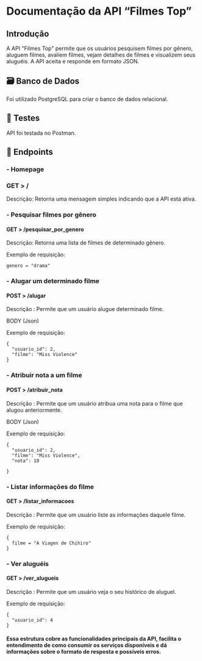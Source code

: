
# Documentação da API “Filmes Top”

## Introdução

A API "Filmes Top" permite que os usuários pesquisem filmes por gênero, aluguem filmes, avaliem filmes, vejam detalhes de filmes e visualizem seus aluguéis. 
A API aceita e responde em formato JSON.

## 🗃️ Banco de Dados

Foi utilizado PostgreSQL para criar o banco de dados relacional.

## 🤖 Testes

API foi testada no Postman.

## 🎯 Endpoints

### - Homepage

### GET > /

Descrição: Retorna uma mensagem simples indicando que a API está ativa.


### - Pesquisar filmes por gênero 

#### GET > /pesquisar_por_genero

Descrição: Retorna uma lista de filmes de determinado gênero.

Exemplo de requisição: 
```
genero = "drama"
```

### - Alugar um determinado filme 

#### POST > /alugar 

Descrição : Permite que um usuário alugue determinado filme.

BODY (Json) 

Exemplo de requisição:
```
{
  "usuario_id": 2,
  "filme": "Miss Violence"
}
```

### - Atribuir nota a um filme 

#### POST > /atribuir_nota

Descrição : Permite que um usuário atribua uma nota para o filme que alugou anteriormente.

BODY (Json)

Exemplo de requisição:
```
{
  "usuario_id": 2,
  "filme": "Miss Violence",
  "nota": 10

}
```

### - Listar informações do filme 

#### GET > /listar_informacoes

Descrição : Permite que um usuário liste as informações daquele filme.

Exemplo de requisição:
```
{
  filme = "A Viagen de Chihiro"
}
```

### - Ver aluguéis

#### GET > /ver_alugueis 

Descrição : Permite que um usuário veja o seu histórico de aluguel.

Exemplo de requisição:
```
{
  "usuario_id": 4
}
```

#### Essa estrutura cobre as funcionalidades principais da API, facilita o entendimento de como consumir os serviços disponíveis e dá informações sobre o formato de resposta e possíveis erros.
